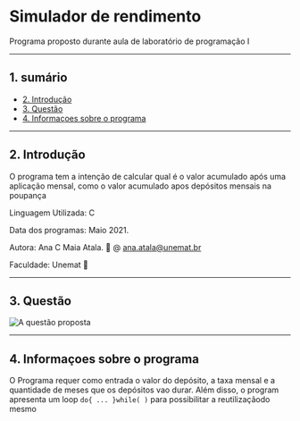 # Simulador de rendimento <!-- omit in toc -->

Programa proposto durante aula de laboratório de programação I

***

## 1. sumário <!-- omit in toc -->

- [2. Introdução](#2-introdução)
- [3. Questão](#3-questão)
- [4. Informaçoes sobre o programa](#4-informaçoes-sobre-o-programa)

***

## 2. Introdução

O programa tem a intenção de calcular qual é o valor acumulado após uma aplicação mensal, como o valor acumulado apos depósitos mensais na poupança

Linguagem Utilizada: C

Data dos programas: Maio 2021.

Autora: Ana C Maia Atala. :e-mail: @ ana.atala@unemat.br

Faculdade: Unemat :school:

***

## 3. Questão

![A questão proposta](https://cdn.discordapp.com/attachments/838789007064301578/847485624969986048/unknown.png)

***

## 4. Informaçoes sobre o programa

O Programa requer como entrada o valor do depósito, a taxa mensal e a quantidade de meses que os depósitos vao durar.
Além disso, o program apresenta um loop `do{ ... }while( )` para possibilitar a reutilizaçãodo mesmo
